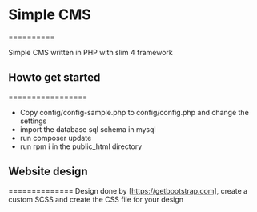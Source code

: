 # Simple CMS #
==========

Simple CMS written in PHP with slim 4 framework

## Howto get started ##
=================
* Copy config/config-sample.php to config/config.php and change the settings
* import the database sql schema in mysql
* run composer update
* run rpm i in the public_html directory

## Website design ##
==============
Design done by [https://getbootstrap.com], create a custom SCSS and create the CSS file for your design
